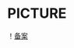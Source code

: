 # PICTURE
！[备案](https://raw.githubusercontent.com/LKDwhy/PICTURE/master/2022/10/25/FpzrDMVHtpWm3ifO.png)
